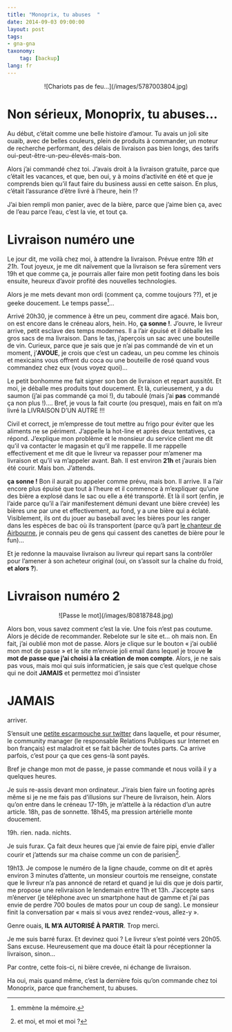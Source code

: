 ```yaml
---
title: "Monoprix, tu abuses  "
date: 2014-09-03 09:00:00
layout: post
tags:
- gna-gna
taxonomy:
    tag: [backup]
lang: fr
---
```


<center markdown='1'>
![Chariots pas de feu...](/images/5787003804.jpg)
</center>

# Non sérieux, Monoprix, tu abuses…

Au début, c’était comme une belle histoire d’amour. Tu avais un joli site ouaib, avec de belles couleurs, plein de produits à commander, un moteur de recherche performant, des délais de livraison pas bien longs, des tarifs oui-peut-être-un-peu-élevés-mais-bon.

Alors j’ai commandé chez toi. J’avais droit à la livraison gratuite, parce que c’était les vacances, et que, ben oui, y à moins d’activité en été et que je comprends bien qu’il faut faire du business aussi en cette saison. En plus, c’était l’assurance d’être livré à l’heure, hein !?

J’ai bien rempli mon panier, avec de la bière, parce que j’aime bien ça, avec de l’eau parce l’eau, c’est la vie, et tout ça.

# Livraison numéro une
Le jour dit, me voilà chez moi, à attendre la livraison. Prévue entre *19h et 21h*. Tout joyeux, je me dit naïvement que la livraison se fera sûrement vers 19h et que comme ça, je pourrais aller faire mon petit footing dans les bois ensuite, heureux d’avoir profité des nouvelles technologies.

Alors je me mets devant mon ordi (comment ça, comme toujours ??), et je geeke doucement. Le temps passe[^1]…

Arrivé 20h30, je commence à être un peu, comment dire agacé. Mais bon, on est encore dans le créneau alors, hein. Ho, **ça sonne !**. J’ouvre, le livreur arrive, petit esclave des temps modernes. Il a l’air épuisé et il déballe les gros sacs de ma livraison. Dans le tas, j’aperçois un sac avec une bouteille de vin. Curieux, parce que je sais que je n’ai pas commandé de vin et un moment, j’**AVOUE**, je crois que c’est un cadeau, un peu comme les chinois et mexicains vous offrent du coca ou une bouteille de rosé quand vous commandez chez eux (vous voyez quoi)…

Le petit bonhomme me fait signer son bon de livraison et repart aussitôt. Et moi, je déballe mes produits tout doucement. Et là, curieusement, y a du saumon (j’ai pas commandé ça moi !), du taboulé (mais j’ai **pas** commandé ça non plus !)…. Bref, je vous la fait courte (ou presque), mais en fait on m’a livré la LIVRAISON D’UN AUTRE !!! 

Civil et correct, je m’empresse de tout mettre au frigo pour éviter que les aliments ne se périment. J’appelle la hot-line et après deux tentatives, ça répond. J’explique mon problème et le monsieur du service client me dit qu’il va contacter le magasin et qu’il me rappelle. Il me rappelle effectivement et me dit que le livreur va repasser pour m’amener ma livraison et qu’il va m’appeler avant. Bah. Il est environ **21h** et j’aurais bien été courir. Mais bon. J’attends.

**ça sonne !** Bon il aurait pu appeler comme prévu, mais bon. Il arrive. Il a l’air encore plus épuisé que tout à l’heure et il commence à m’expliquer qu’une des bière a explosé dans le sac ou elle a été transporté. Et là il sort (enfin, je l’aide parce qu’il a l’air manifestement démuni devant une bière crevée) les bières une par une et effectivement, au fond, y a une bière qui a éclaté. Visiblement, ils ont du jouer au baseball avec les bières pour les ranger dans les espèces de bac où ils transportent (parce qu’à part [le chanteur de Airbourne][1], je connais peu de gens qui cassent des canettes de bière pour le fun)…

Et je redonne la mauvaise livraison au livreur qui repart sans la contrôler pour l’amener à son acheteur original (oui, on s’assoit sur la chaîne du froid, **et alors  ?**).

# Livraison numéro 2


<center markdown='1'>
![Passe le mot](/images/808187848.jpg)
</center>

Alors bon, vous savez comment c’est la vie. Une fois n’est pas coutume. Alors je décide de recommander. Rebelote sur le site et… oh mais non. En fait, j’ai oublié mon mot de passe. Alors je clique sur le bouton « j’ai oublié mon mot de passe » et le site m’envoie joli email dans lequel je trouve **le mot de passe que j’ai choisi à la création de mon compte**. Alors, je ne sais pas vous, mais moi qui suis informaticien, je sais que c’est quelque chose qui ne doit **JAMAIS** et permettez moi d’insister

# JAMAIS

arriver. 

S’ensuit une [petite escarmouche sur twitter][2] dans laquelle, et pour résumer, le community manager (le responsable Relations Publiques sur Internet en bon français) est maladroit et se fait bâcher de toutes parts. Ca arrive parfois, c’est pour ça que ces gens-là sont payés.

Bref je change mon mot de passe, je passe commande et nous voilà il y a quelques heures.

Je suis re-assis devant mon ordinateur. J’irais bien faire un footing après même si je ne me fais pas d’illusions sur l’heure de livraison, hein. Alors qu’on entre dans le créneau 17-19h, je m’attelle à la rédaction d’un autre article. 18h, pas de sonnette. 18h45, ma pression artérielle monte doucement.

19h. rien. nada. nichts.

Je suis furax. Ça fait deux heures que j’ai envie de faire pipi, envie d’aller courir et j’attends sur ma chaise comme un con de parisien[^2].

19h13. Je compose le numéro de la ligne chaude, comme on dit et après environ 3 minutes d’attente, un monsieur courtois me renseigne, constate que le livreur n’a pas annoncé de retard et quand je lui dis que je dois partir, me propose une relivraison le lendemain entre 11h et 13h. J’accepte sans m’énerver (je téléphone avec un smartphone haut de gamme et j’ai pas envie de perdre 700 boules de matos pour un coup de sang). Le monsieur finit la conversation par « mais si vous avez rendez-vous, allez-y ».

Genre ouais, **IL M’A AUTORISÉ À PARTIR**. Trop merci.

Je me suis barré furax. Et devinez quoi ? Le livreur s’est pointé vers 20h05. Sans excuse. Heureusement que ma douce était là pour réceptionner la livraison, sinon…

Par contre, cette fois-ci, ni bière crevée, ni échange de livraison.

Ha oui, mais quand même, c’est la dernière fois qu’on commande chez toi Monoprix, parce que franchement, tu abuses.

[^1]:	emmène la mémoire.

[^2]:	et moi, et moi et moi ?

[1]:	https://www.youtube.com/watch?v=TcAobABwe-E
[2]:	https://twitter.com/octplane/status/506101314821320704
